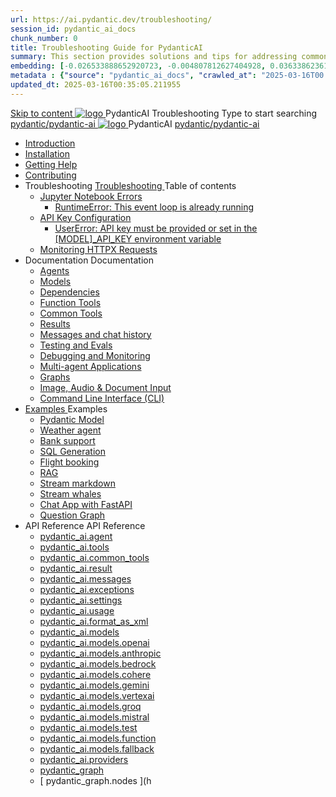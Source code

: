 ```yaml
---
url: https://ai.pydantic.dev/troubleshooting/
session_id: pydantic_ai_docs
chunk_number: 0
title: Troubleshooting Guide for PydanticAI
summary: This section provides solutions and tips for addressing common issues encountered when using PydanticAI, including specific errors related to Jupyter Notebook.
embedding: [-0.026533888652920723, -0.004807812627404928, 0.036338623613119125, -0.020904164761304855, 0.009681086987257004, 0.012328657321631908, -0.040615469217300415, 0.019114872440695763, 0.0006414356757886708, 0.02160242572426796, 0.011121248826384544, -0.07808876782655716, -0.027057582512497902, -0.03604768216609955, 0.012532316148281097, 0.0037149626296013594, -0.029457852244377136, 0.016321832314133644, -0.006698933895677328, 0.0574319027364254, 0.061796028167009354, 0.006397082004696131, 0.008895544335246086, 0.0193767212331295, 0.01252504251897335, 0.01155766099691391, -0.00047914471360854805, 0.04759807139635086, 0.015827231109142303, -0.03264366462826729, 0.03700779005885124, -0.017572881653904915, -0.03726964071393013, 0.002613020595163107, 0.020220452919602394, 0.010663015767931938, 0.01108488067984581, 0.007346279453486204, 0.00282759009860456, 0.035582177340984344, 0.016365474089980125, -0.047801729291677475, 0.03182902932167053, 0.019347626715898514, -0.0649963915348053, -5.7534867664799094e-05, -0.004429588094353676, 0.015419913455843925, 0.007266270462423563, -0.005422426853328943, -0.07395739108324051, 0.015870872884988785, -0.04014996066689491, 0.00329127861186862, -0.021820630878210068, -0.005233314819633961, -0.03011247143149376, 0.012721428647637367, 0.00045573298120871186, -0.036455001682043076, 0.022198855876922607, -0.006047951523214579, -0.010132046416401863, 0.06458906829357147, -0.03753148764371872, -0.010961230844259262, -0.05941030755639076, 0.003387653036043048, -0.07919434458017349, -0.03139261528849602, 0.019856775179505348, 0.0306070726364851, -0.031043484807014465, -0.057868316769599915, -0.008619149215519428, -0.021937008947134018, 0.034069281071424484, 0.10130591690540314, -0.009208306670188904, -0.06400718539953232, -0.007189898286014795, 0.0385206900537014, -0.00212387484498322, -0.014954405836760998, -0.021922461688518524, -0.03200359269976616, -0.04157557711005211, -0.01102669257670641, -0.022955304011702538, -0.03712416812777519, -0.022155214101076126, -0.0052478620782494545, -0.02554468624293804, 0.00397135503590107, 0.07861246168613434, 0.004695072770118713, 0.011623122729361057, 0.0033840162213891745, 0.009339230135083199, 0.0202059056609869, 0.017951106652617455, -0.04116825759410858, -0.04957647621631622, 0.04058637470006943, 0.03354558348655701, -0.012401392683386803, 0.014517993666231632, -0.021820630878210068, -0.00915739219635725, 0.008480952121317387, -0.12533770501613617, -0.021762443706393242, -0.033923808485269547, 0.018358424305915833, -0.0699423998594284, -0.006815310567617416, 0.0043204850517213345, 0.010808486491441727, 0.009579257108271122, -0.0517585389316082, -0.030170660465955734, 0.0019220339599996805, 0.03753148764371872, 0.013339679688215256, 0.029443304985761642, 0.006506185047328472, 0.0025639242958277464, -0.036949604749679565, -0.059992190450429916, -0.033574678003787994, 0.018445707857608795, -0.001498350058682263, 0.022678909823298454, -0.022460702806711197, -0.004840543493628502, -0.027333978563547134, -0.03034522570669651, -0.006720754783600569, -0.02451184205710888, 0.041517388075590134, 0.027523089200258255, -0.018169311806559563, -0.010968504473567009, 0.03174174576997757, -0.038113370537757874, 0.013506971299648285, -0.016249097883701324, -0.018634820356965065, -0.03200359269976616, 0.015230800956487656, 0.04305937886238098, 0.020176811143755913, -0.02875959314405918, -0.031421709805727005, -0.035582177340984344, 0.016554586589336395, 0.02231523208320141, 0.034331128001213074, 0.018489347770810127, -0.05050748959183693, -0.015230800956487656, 0.05620994791388512, -0.04000449180603027, -0.008895544335246086, -0.03386561945080757, -0.0058624763041734695, -0.04532872512936592, -0.020336829125881195, -0.056006286293268204, -0.05527893453836441, -0.015987249091267586, -0.025559233501553535, -0.01347060315310955, 0.007008059415966272, 0.015899967402219772, -0.023144416511058807, -0.020380470901727676, -0.021064182743430138, -0.024162713438272476, -0.03991720825433731, -0.037967897951602936, -0.005062386393547058, -0.04416495934128761, -0.02550104446709156, -0.004375036805868149, -0.012292289175093174, 0.001670187572017312, 0.01149947289377451, -0.026272039860486984, 0.06220334768295288, 0.02289711683988571, 0.029268739745020866, 0.04471774771809578, 0.037618767470121384, 0.029312381520867348, -0.036949604749679565, 0.051700349897146225, -0.012044988572597504, 0.0005564261227846146, 0.02462822012603283, -0.004073184449225664, -0.005433337297290564, 0.03034522570669651, 0.016481850296258926, -0.0012419576523825526, -0.03296370059251785, 0.007935436442494392, 0.01057573314756155, -0.015899967402219772, -0.032440006732940674, 0.04460136964917183, -0.06528732925653458, 0.02216976135969162, -0.004920552484691143, -0.018794838339090347, 0.0014174318639561534, -0.06028313189744949, 0.010219329036772251, -0.007048063911497593, 0.0439612977206707, -0.03549489378929138, 0.056006286293268204, 0.03162536770105362, 0.002773038577288389, -0.005964306183159351, 0.020336829125881195, 0.05097299441695213, -0.06802218407392502, 0.018794838339090347, 0.024526389315724373, 0.022460702806711197, 0.021587878465652466, -0.013368773274123669, 0.009484700858592987, 0.014205231331288815, -0.06156327575445175, 0.021689707413315773, -0.01149947289377451, 0.014430711045861244, -0.013121473602950573, 0.0033803796395659447, 0.0038404311053454876, 0.0022457067389041185, 0.03415656089782715, 0.01864936575293541, 0.006524368654936552, -0.0047859917394816875, -0.035814929753541946, 0.036978695541620255, 0.049198251217603683, 0.053067777305841446, -0.016510944813489914, 0.015230800956487656, -0.00682985782623291, 0.0024748232681304216, -0.027974050492048264, -0.02841046266257763, -0.008168189786374569, -0.04006268084049225, 0.014954405836760998, -0.00212387484498322, 0.026723001152276993, -0.025602875277400017, -0.01407430786639452, -0.014539814554154873, -0.021878819912672043, -0.016670962795615196, 0.025151913985610008, -0.050449300557374954, -0.0420701764523983, 0.03837521746754646, 0.041866518557071686, 0.06965145468711853, -0.02216976135969162, -0.04544510319828987, 0.020002245903015137, 0.0009810192277655005, 0.041139163076877594, 0.002382085658609867, -0.0009082838078029454, 0.010008396580815315, 0.008277293294668198, 0.05277683585882187, 0.025559233501553535, 0.017456505447626114, 0.03598949685692787, -0.00030321587109938264, -0.027101224288344383, -0.018300237134099007, -0.002478460082784295, 0.025631967931985855, 0.019493097439408302, 0.031538087874650955, -0.03636771813035011, 0.024948256090283394, -0.006251610815525055, 0.0699423998594284, 0.011761320754885674, 0.031072579324245453, -0.025777438655495644, 0.04989651218056679, 0.010786665603518486, -0.015143518336117268, -0.014321607537567616, 0.0025875631254166365, 0.01297600194811821, -0.010539365001022816, -0.002167516155168414, 0.05463886260986328, -0.0304906964302063, -0.022329779341816902, 0.01876574382185936, -0.01036479976028204, -0.030170660465955734, -0.017922012135386467, -0.039364419877529144, 0.06325073540210724, -0.03008337691426277, 0.05187491327524185, -0.0330800786614418, -0.0614468976855278, -0.05629723146557808, 0.019464002922177315, 0.014939859509468079, -0.04896549880504608, -0.00472053000703454, 0.02656298317015171, 0.008757347241044044, -0.02985062450170517, -0.016089079901576042, 0.0239881481975317, -0.029443304985761642, -0.00730263814330101, 0.03147989884018898, -0.010713930241763592, -0.0257628932595253, -0.01318693533539772, 0.016103625297546387, -0.012350477278232574, 0.036222249269485474, -0.05539530888199806, -0.04809267073869705, -0.05027473717927933, -0.024831878021359444, -0.02096235379576683, 0.0007323549361899495, 0.012721428647637367, 0.034214749932289124, -0.017005546018481255, 0.0022675273939967155, -0.013623347505927086, -0.007629947736859322, 0.000690077489707619, 0.03409837558865547, -0.03310917317867279, -0.007913615554571152, -0.008611875586211681, -0.016103625297546387, -0.028308633714914322, 0.022693457081913948, -0.06621834635734558, -0.0029821530915796757, -0.0027130318339914083, -0.0006387080647982657, -0.010648468509316444, 0.019798586145043373, -0.01091758906841278, -0.025704704225063324, 0.010168414562940598, -0.0034785724710673094, 0.01293963473290205, -0.00048732743016444147, -0.010262970812618732, -0.0250500850379467, -0.020365923643112183, -0.0287159513682127, -0.0249337088316679, 0.009593804366886616, 0.004102278966456652, 0.031188955530524254, 0.025791985914111137, 0.0022784376051276922, 0.015085330232977867, 0.0038767987862229347, 0.0475107878446579, 0.012641419656574726, -0.013099652715027332, 0.00538969598710537, -0.017107374966144562, 0.048063576221466064, 0.059497587382793427, -0.03328373655676842, -0.015070782974362373, -0.006509821861982346, 0.019245797768235207, 0.0013346952619031072, -0.005455157719552517, 0.021005995571613312, 0.06906957179307938, 0.00638617156073451, -0.005702458322048187, 0.002052957657724619, -0.025966551154851913, 0.017078280448913574, -0.007200808264315128, 0.022067932412028313, 0.0645308792591095, 0.04189561307430267, 0.006047951523214579, -0.027173960581421852, 0.035465799272060394, -0.0321490652859211, 0.01244503352791071, -0.03223634511232376, -0.02807587943971157, -0.05513346195220947, 0.024570031091570854, 0.029065081849694252, 0.0211514662951231, 0.032323628664016724, -0.014212504960596561, -0.07762326300144196, -0.04169195517897606, -0.007171714212745428, -0.08617694675922394, 0.05114756152033806, 0.06278523057699203, -0.04134282469749451, 0.0029185095336288214, -0.05353328213095665, 0.00038117915391921997, 0.023057134822010994, 0.04593970254063606, -0.0034694804344326258, 0.009288315661251545, -0.033196453005075455, 0.00830638688057661, 0.014838029630482197, 0.00827001966536045, 0.009906566701829433, 0.02970515377819538, -0.048034485429525375, -0.025777438655495644, 0.029632417485117912, -0.017194658517837524, -0.020744146779179573, 0.004847817122936249, -0.034942105412483215, -0.012248648330569267, -0.018023841083049774, 0.007811786141246557, -0.0002368447749176994, 0.006087956018745899, 0.017660165205597878, -0.015099877491593361, -0.05783922225236893, 0.07401558011770248, -0.011884970590472221, 0.05498799309134483, 0.011790414340794086, 0.04745259881019592, 0.026359323412179947, -0.051962196826934814, 0.029254194349050522, -0.004105915315449238, -0.014881670475006104, 0.027523089200258255, -0.013266944326460361, -0.005080570466816425, -0.0019056685268878937, 0.02554468624293804, -0.03011247143149376, -0.0024839153047651052, -0.03907347843050957, -0.02051139436662197, -0.026417510583996773, 0.027057582512497902, 0.024584578350186348, -0.04020814970135689, -0.0023202605079859495, 0.018707554787397385, -0.03325464203953743, -0.005753373261541128, 0.011412190273404121, 0.006837131455540657, 0.0647636353969574, -0.022140666842460632, -0.0296615120023489, 0.00936105102300644, 0.01805293560028076, -0.030956203117966652, 0.013557885773479939, 0.05519165098667145, -0.019274890422821045, 0.016016343608498573, 0.014539814554154873, -0.037095073610544205, 0.001508351182565093, -0.020875070244073868, -0.00631707301363349, 0.002471186453476548, -0.02179153822362423, -0.019536739215254784, 0.039102572947740555, 0.004713256377726793, -0.027232147753238678, 0.014241598546504974, -0.01152129378169775, -0.002022045198827982, 0.032556381076574326, -0.049692850559949875, -0.00877916719764471, 0.0015847233589738607, 0.029152363538742065, 0.01649639755487442, 0.03334192559123039, -0.0023493547923862934, 0.02606838196516037, -0.00588429719209671, 0.0030676170717924833, 0.030810732394456863, -0.03907347843050957, -0.008255472406744957, 0.006087956018745899, 0.011754047125577927, -0.0328473225235939, -0.031130768358707428, -0.032061781734228134, -0.023900864645838737, -0.012379571795463562, 0.014445258304476738, -0.00026912111206911504, 0.020293187350034714, -0.014059760607779026, -0.06319254636764526, 0.017951106652617455, 0.003333101514726877, -0.00094101473223418, -0.03465116396546364, -0.017994748428463936, -0.004618700593709946, 0.022678909823298454, -0.02557378076016903, 0.016394568607211113, 0.0032221798319369555, 0.02084597758948803, -8.594714927312452e-06, 2.4519798898836598e-05, -0.00841549038887024, 0.0239881481975317, 0.08047448843717575, -0.018969401717185974, 0.021384218707680702, -0.026883019134402275, 0.02512282133102417, 0.01687462255358696, -0.016059985384345055, -0.01630728505551815, 0.02942875772714615, -0.0038913460448384285, -0.004753260873258114, -0.01530353631824255, 0.021747896447777748, 0.017994748428463936, -0.022955304011702538, 0.039364419877529144, 0.030694354325532913, -0.02554468624293804, -0.03162536770105362, -0.008597329258918762, 0.005367875564843416, -0.01369608286768198, -0.019682209938764572, -0.013630621135234833, -0.013732451014220715, 0.0008505500154569745, -0.008560961112380028, -0.011223077774047852, -0.014896217733621597, -0.0013728814665228128, -0.031305331736803055, -0.024017242714762688, -0.004080458078533411, 0.020525941625237465, -0.052456799894571304, 0.0033621955662965775, -0.001848389394581318, 0.00281849829480052, 0.017092827707529068, 0.010022943839430809, 0.030519790947437286, -0.022067932412028313, -0.011397643014788628, -0.03136352077126503, -0.023653564974665642, -0.001527444226667285, 0.04847089573740959, -0.01263414602726698, -0.032323628664016724, 0.02686847187578678, 3.332760388730094e-05, -0.04227383807301521, -0.008299113251268864, 0.019391268491744995, -0.00991384033113718, -0.0005873386980965734, 0.006706207524985075, 0.011921338737010956, -0.02096235379576683, -0.012874173000454903, -0.011281266808509827, -0.026053834706544876, 0.0036476822569966316, -0.0361640602350235, -0.011848603375256062, 0.029079629108309746, -0.04090641066431999, 0.02072959952056408, 0.04975103959441185, -0.03945170342922211, 0.0014547087484970689, 0.006058861967176199, 0.010124772787094116, -0.004647794645279646, -0.005233314819633961, -0.0010146594140678644, -0.008488225750625134, -0.0512930303812027, -0.02592291124165058, -0.0004968739813193679, -0.028119521215558052, 0.03654228523373604, 0.037851523607969284, 0.015870872884988785, -0.008146368898451328, 0.014103401452302933, -0.006437086500227451, -0.031043484807014465, 0.0015792682534083724, -0.03340011462569237, 0.008240925148129463, 0.033807430416345596, -0.006720754783600569, -0.01824204809963703, 0.031421709805727005, -0.03982992470264435, -0.004233202431350946, 0.003429475938901305, 0.01729648746550083, -0.011848603375256062, 0.002989426488056779, -0.008822808973491192, 0.01850389502942562, 0.006026131100952625, 0.026082929223775864, 0.0030803459230810404, -0.0008800987852737308, -0.026839377358555794, -0.02663571760058403, 0.035844024270772934, -0.046667058020830154, 0.02391541190445423, 0.02803223766386509, -0.031072579324245453, -0.026693906635046005, 0.02519555576145649, 0.042506590485572815, 0.036076776683330536, 0.017456505447626114, 0.01016114093363285, -0.012801437638700008, 0.0323818176984787, 0.024962803348898888, 0.038753442466259, -0.008371848613023758, -0.008939185179769993, 0.022984398528933525, -0.056093569844961166, -0.021922461688518524, 0.02807587943971157, -0.027028489857912064, -0.0020402290392667055, -0.09042469412088394, 0.024191806092858315, 0.06784761697053909, -0.021355124190449715, 0.01763107068836689, 0.02394450642168522, 0.0007055337773635983, 0.030898014083504677, 0.015507195144891739, -0.017005546018481255, 0.0067098443396389484, 0.004193197935819626, 0.0049241892993450165, 0.004953283350914717, -0.025588328018784523, 0.022417062893509865, -0.01638002134859562, -0.10578642040491104, -0.03540761023759842, 0.011492199264466763, 0.010699382983148098, -0.007193535100668669, -0.022766191512346268, -0.005760646890848875, 0.010059311054646969, 0.011172163300216198, 0.031072579324245453, -0.03412746638059616, -0.026737546548247337, 0.015987249091267586, -0.025602875277400017, 0.008800988085567951, -0.01899849623441696, 0.007400830741971731, 0.010190235450863838, 0.02420635335147381, -0.00989201944321394, -0.019085779786109924, -0.026810282841324806, 0.022387968376278877, -0.02072959952056408, 0.008008171804249287, 0.0023129868786782026, -0.027115771546959877, -0.01505623571574688, 0.02489006705582142, -0.013477876782417297, -0.012786890380084515, -0.009521069005131721, -0.005826108623296022, 0.002471186453476548, -0.01365971565246582, 0.008320934139192104, -0.009484700858592987, -0.055598970502614975, 0.03750239312648773, -0.030956203117966652, 0.009302862919867039, -0.011986800469458103, -0.021762443706393242, -0.013026917353272438, -0.00402954313904047, -0.027246695011854172, -0.0347384437918663, 0.013732451014220715, 0.05583172291517258, -0.01928943768143654, -0.012459580786526203, 0.001604725606739521, 0.013063284568488598, -0.002553013851866126, -0.018140219151973724, 0.011012145318090916, -0.00913557130843401, -0.00237481202930212, 0.017645617946982384, -0.011514020152390003, -0.011761320754885674, 0.006233427207916975, 0.006917140446603298, -0.025137368589639664, 0.037706051021814346, 0.007029880303889513, -0.010684835724532604, 0.02008952759206295, -0.0070880684070289135, -0.015318083576858044, 0.0033458301331847906, -0.01310692634433508, -0.008313660509884357, 0.0024675498716533184, 0.016743697226047516, 0.014758020639419556, -0.033574678003787994, 0.0020456842612475157, -0.03322554752230644, 0.01796565391123295, -0.005709731951355934, -0.01789291761815548, -0.01638002134859562, -0.004713256377726793, 0.00023275340208783746, 0.001674733473919332, -0.017980201169848442, 0.006084319669753313, -0.02675209380686283, -0.0456196665763855, -0.03165446221828461, -0.053416907787323, -0.0009391963831149042, 0.006898956373333931, -0.017107374966144562, 0.012015894055366516, -0.03316735848784447, 0.004989651031792164, -0.10793939232826233, -0.002038410631939769, -0.009484700858592987, -0.0009123751660808921, 0.05652998387813568, -0.01959492638707161, 0.008197284303605556, 0.032323628664016724, -0.009564709849655628, -0.02051139436662197, 0.005938848480582237, 0.007189898286014795, -0.0304906964302063, -0.0038767987862229347, 0.028890516608953476, -0.02167516015470028, 0.05487161502242088, -0.00541151687502861, 0.01978403888642788, 0.00353312399238348, -0.015318083576858044, 0.0015019867569208145, 0.00042550230864435434, 0.047394413501024246, -0.05076933652162552, -0.0015601752093061805, -0.0024766416754573584, 0.023013493046164513, 0.041371919214725494, 0.0040404535830020905, -0.026272039860486984, -0.02697030082345009, -0.01569630764424801, 0.027755843475461006, -0.01827114261686802, 0.05335871875286102, -0.0044950502924621105, 0.02970515377819538, 0.011812235228717327, -0.011354002170264721, 0.003651319071650505, -0.02384267747402191, 0.029065081849694252, 0.013048737309873104, 0.016743697226047516, 0.002760309958830476, -0.018678460270166397, -0.006477090995758772, -0.004629610572010279, 0.020598676055669785, 0.008953732438385487, 0.04381582885980606, -0.0052478620782494545, 0.01796565391123295, 0.019987698644399643, 0.03799699246883392, -0.04559057205915451, 0.012605051510035992, -0.0012783253332599998, -0.004604153335094452, -0.002200247021391988, -0.003613132983446121, -0.021209653466939926, -0.02046775259077549, -0.0321490652859211, 0.0004425496736075729, -0.03436022251844406, 0.009448333643376827, -0.01713646948337555, -0.0032149064354598522, -0.009571983478963375, 0.022838927805423737, -0.000612796051427722, -0.011092154309153557, -0.008750073611736298, 0.014983500353991985, 0.01108488067984581, 0.00869915820658207, -0.0003900438023265451, -0.036949604749679565, 0.03977173939347267, -0.027246695011854172, -0.030665261670947075, 0.035814929753541946, -0.023653564974665642, 0.006698933895677328, -0.008044539950788021, -0.03171265125274658, 0.013143293559551239, -0.010881221853196621, 0.022460702806711197, -0.01770380511879921, 0.0022766191978007555, 0.0055278935469686985, -0.017500147223472595, 0.022795286029577255, -0.02186427265405655, 0.017034640535712242, 0.008648243732750416, 0.011237625032663345, 0.048179954290390015, 0.019929509609937668, -0.013288764283061028, 0.02240251563489437, -0.01675824448466301, 0.03799699246883392, -0.012510495260357857, -0.04282662644982338, -0.015565384179353714, 0.03424384444952011, 0.010204781778156757, 0.02129693701863289, 0.012932361103594303, -0.010713930241763592, -0.01895485445857048, -0.014219778589904308, 0.05501708760857582, 0.0033094624523073435, -0.04657977446913719, -0.0004655068041756749, 0.0347384437918663, -0.012925087474286556, -0.018256595358252525, 0.046667058020830154, -0.009942934848368168, -0.005920664872974157, -0.00140924914740026, 0.0031312606297433376, -0.017078280448913574, -0.0032203616574406624, 0.01588542014360428, 0.008640970103442669, -0.04131373018026352, 0.034214749932289124, -0.00402954313904047, -0.01566721312701702, 0.03700779005885124, -0.02186427265405655, 0.011419463902711868, 0.00213296664878726, 0.00960835162550211, -0.006131597328931093, -0.007622674107551575, -0.02118055894970894, -0.038869816809892654, -0.0020329554099589586, -0.009579257108271122, -0.005349691491574049, 0.0019020317122340202, -0.016409115865826607, 0.03578583523631096, -0.023784488439559937, -0.014081580564379692, 0.03729873150587082, -0.007949983701109886, 0.034680258482694626, -0.00640435516834259, -0.060748640447854996, -0.015463554300367832, -0.002825771691277623, -0.018591178581118584, 0.05193310230970383, -0.004996924661099911, -0.032294534146785736, 0.008640970103442669, -0.013136019930243492, -0.02077324129641056, -0.014503446407616138, -0.009244673885405064, 0.003953170962631702, -0.0030421598348766565, 0.005444247741252184, 0.032672759145498276, 0.016918262466788292, 0.02758127823472023, 0.08536230772733688, 0.040731847286224365, 0.01755833439528942, -0.023449905216693878, 0.027290336787700653, -0.012605051510035992, -0.013652442023158073, 0.004393220413476229, 0.02145695500075817, 0.03866615891456604, -0.0003366286982782185, -0.0014901673421263695, 0.023086227476596832, -0.018751196563243866, 0.019929509609937668, 0.04460136964917183, -0.0024439108092337847, -0.013630621135234833, 0.053416907787323, -0.013252397067844868, 0.014699832536280155, 0.030927108600735664, 0.0070771584287285805, -0.00329127861186862, 0.004724166821688414, 0.028512291610240936, 0.024279089644551277, 0.011281266808509827, -0.015158065594732761, 0.0033149176742881536, 0.02195155620574951, -0.00584429269656539, -0.028512291610240936, 0.021195106208324432, 0.022955304011702538, -0.015478101558983326, 0.017092827707529068, 0.009491974487900734, 0.007098978850990534, -0.020249545574188232, 0.021515142172574997, -0.015158065594732761, -0.014481625519692898, -0.01819840632379055, -0.002936693374067545, -0.022882569581270218, -0.02413361892104149, -0.010510270483791828, 0.004429588094353676, 0.014656190760433674, 0.015201706439256668, 0.017092827707529068, 0.011914065107703209, 0.01505623571574688, 0.009746548719704151, -0.01573994942009449, 0.013746998272836208, -0.02720305323600769, 7.422708222293295e-06, 0.03549489378929138, -0.004425951279699802, 0.03372015058994293, 0.01152129378169775, 0.013252397067844868, -0.01907123252749443, -0.0021220564376562834, 0.01536172442138195, 0.002694847993552685, -0.021122371777892113, 0.010910315439105034, 0.012735974974930286, 0.03968445584177971, 0.04076094180345535, 0.00351857696659863, -0.018402066081762314, -0.0035076665226370096, 0.02065686509013176, 0.023828130215406418, -0.005782467313110828, 0.01485257688909769, -0.017660165205597878, 0.028163161128759384, 0.006073409225791693, -0.013616073876619339, 0.011113975197076797, 0.004938736092299223, 0.0347384437918663, 0.007142620161175728, 0.0008400943479500711, -0.012546863406896591, -0.020220452919602394, 0.003025794168934226, -0.0011792232980951667, 0.02921055257320404, 0.01850389502942562, -0.02667935937643051, 0.018867572769522667, -0.009426512755453587, 0.0032640027347952127, -0.02852683886885643, -0.014743473380804062, -0.011354002170264721, -0.027712201699614525, 0.0024075431283563375, -0.030199754983186722, -0.04506687819957733, 0.00012080901797162369, -0.005462431348860264, -0.015943607315421104, 0.022446155548095703, -0.02916691079735756, -0.011615850031375885, -0.04320485144853592, -0.0006137052550911903, 0.002391177462413907, 0.010808486491441727, 0.01318693533539772, -0.0014374341117218137, -0.010546638630330563, -0.004895095247775316, 0.004611426964402199, 0.00029230554355308414, -0.0012492311652749777, 0.005847929511219263, -0.027712201699614525, 0.01824204809963703, 0.014343428425490856, -0.0021075094118714333, 0.01082303375005722, -0.0008210012456402183, -0.007826332934200764, -0.003591312328353524, -0.07069884985685349, 0.04032452777028084, 0.015332630835473537, -0.034331128001213074, -0.013208755291998386, 0.01959492638707161, 0.01569630764424801, 0.010764844715595245, 0.004353215917944908, -0.047423508018255234, -0.026504794135689735, -0.024497296661138535, 0.0050732968375086784, 0.007840880192816257, 0.024424560368061066, 0.01718011125922203, 0.004316848237067461, 0.006455270107835531, -0.03799699246883392, -0.0039895386435091496, 0.005226041190326214, 0.007644494529813528, -0.013376046903431416, 0.013325132429599762, 0.006935324054211378, -0.0017147379694506526, 0.023144416511058807, -0.049547381699085236, -0.0001484257518313825, -0.06988421082496643, -0.01149947289377451, -0.005560624413192272, -0.04559057205915451, -0.005196947138756514, -0.010248423554003239, -0.001353788306005299, -0.019987698644399643, 0.01994405686855316, -0.01907123252749443, 0.00805908627808094, 0.01277234312146902, -0.012590504251420498, -0.010030217468738556, 0.09094839543104172, -0.00827001966536045, -0.023464452475309372, 0.026228399947285652, 0.003033067798241973, 0.019842227920889854, 0.003091256134212017, 0.014561634510755539, -0.004793265368789434, -0.03046160191297531, -0.019202155992388725, 0.03849159553647041, 0.01713646948337555, -0.006531642284244299, 0.018736649304628372, -0.002398451091721654, -0.0024893702939152718, 0.011761320754885674, 0.02027864009141922, 0.0023948142770677805, 0.011957705952227116, 0.037735145539045334, -0.03610587120056152, -0.027784937992691994, 0.015449007041752338, -0.0025348300114274025, 0.016714604571461678, -0.02845410443842411, 0.026199305430054665, 0.04044090583920479, 0.009986575692892075, -0.051438502967357635, -0.004695072770118713, 0.0009564710198901594, -0.02697030082345009, 0.034331128001213074, 0.0007364462944678962, -0.02042411081492901, -0.017049187794327736, 0.00684804143384099, 0.02951604127883911, 0.0064225392416119576, -0.010793939232826233, -0.011870423331856728, 0.0016156359342858195, 0.027552183717489243, 0.03854978084564209, -0.020220452919602394, 0.0008164552855305374, 0.01085940096527338, -0.02247525006532669, 0.020496847108006477, -0.0003404927847441286, -0.006447996478527784, -0.013608800247311592, -0.014205231331288815, -0.01604543812572956, 0.06627653539180756, 0.02985062450170517, 0.028497744351625443, -0.040877316147089005, 0.011695859022438526, 0.004825996235013008, 0.03197449818253517, -0.0018520260928198695, -0.0649963915348053, 0.002883960260078311, -0.00516421627253294, 0.007739050779491663, 0.03988811373710632, -0.006637108977884054, 0.01763107068836689, 0.02247525006532669, 0.004698709584772587, 0.013848827220499516, 0.025181008502840996, -0.003031249390915036, 0.00755721190944314, 0.021398765966296196, 0.03587311878800392, -0.004575059283524752, -0.014139769598841667, -0.0021966102067381144, 0.022795286029577255, -0.021471502259373665, -0.04209927096962929, 0.022751646116375923, 0.0042695701122283936, -0.043874017894268036, 0.00584429269656539, 0.0010537547059357166, 0.00727354409173131, -0.018358424305915833, 0.030374320223927498, 0.0047314404509961605, 0.02186427265405655, -0.01963856816291809, 0.018212953582406044, 0.009964754804968834, 0.028963251039385796, 0.015419913455843925, 0.005564261227846146, -0.055540781468153, 0.016656415536999702, -0.014939859509468079, 0.0006196150206960738, -0.011455832049250603, -0.017834730446338654, -0.013230576179921627, 0.017951106652617455, 0.0363968126475811, 0.01846025511622429, 0.01555083692073822, 0.0021966102067381144, -0.010357526130974293, 0.009121024049818516, -0.020787788555026054, -0.0005455157952383161, -0.03171265125274658, -0.019042138010263443, 0.014590729027986526, -0.02190791442990303, -0.017107374966144562, -0.01846025511622429, 0.006451633293181658, 0.02561742067337036, 0.015347177162766457, -0.020758694037795067, -0.018634820356965065, -0.01347060315310955, -0.016103625297546387, 0.018707554787397385, 0.0006841677241027355, -0.012845078483223915, -0.006437086500227451, -0.003156718099489808, 0.009433786384761333, -0.007884521968662739, -0.028585027903318405, 0.010350252501666546, -0.0018947581993415952, 0.036193154752254486, 0.016278190538287163, -0.027930408716201782, -0.008240925148129463, -0.01982768066227436, 0.0016610955353826284, -0.009186485782265663, -0.010415715165436268, 0.0024075431283563375, -0.005556987598538399, 0.005004198290407658, 0.010248423554003239, 0.025631967931985855, 0.017078280448913574, -0.05216585844755173, 0.014648917131125927, -0.03566946089267731, -0.015405366197228432, -0.008422764018177986, -0.006749848835170269, 0.005058749578893185, -0.01805293560028076, 0.001180132501758635, 0.019085779786109924, 0.015259895473718643, 0.012074083089828491, 0.011637669987976551, 0.031130768358707428, -0.003956807777285576, 0.013746998272836208, -0.017543787136673927, 0.0028803234454244375, 0.02644660510122776, 0.03436022251844406, -0.02455548383295536, -0.003025794168934226, -0.007226265966892242, 0.007971803657710552, -0.00780451251193881, -0.01928943768143654, -0.01419068407267332, 0.007109889294952154, -0.010481176897883415, -0.00938287191092968, 0.01585632562637329, -0.028308633714914322, -0.005877023562788963, -0.01077939197421074, -0.03907347843050957, -0.004640521015971899, 0.005480615422129631, 0.021660612896084785, 0.004331395495682955, 0.006568009965121746, 0.03706597909331322, -0.005986126605421305, -0.006382534746080637, 0.012285015545785427, 0.006949871312826872, -0.022387968376278877, 0.017980201169848442, -0.014925312250852585, -0.005324234254658222, -0.03654228523373604, 0.016292737796902657, 0.00631707301363349, 0.012641419656574726, -0.012452307157218456, -0.007826332934200764, -0.014692558906972408, -0.009426512755453587, -0.00474962405860424, 0.016336379572749138, 0.015463554300367832, 0.003193085780367255, 0.009484700858592987, 0.00569518469274044, -0.0029276013374328613, -0.02649024687707424, -0.016481850296258926, 0.008350028656423092, 0.004593242891132832, -0.02096235379576683, 0.020744146779179573, 0.010728477500379086, 0.021005995571613312, -0.004636884201318026, 0.0008441857062280178, 0.018663913011550903, 0.025064632296562195, -0.010241149924695492, -0.00469143595546484, -0.018154766410589218, -0.01269233413040638, -0.03188721463084221, -0.02470095455646515, 0.009019194170832634, 0.03817155957221985, -0.009339230135083199, -0.01699099875986576, 0.016481850296258926, -0.010175688192248344, 0.026242947205901146, -0.02803223766386509, 0.0012074082624167204, -0.0010973958997055888, 4.236270979163237e-05, -0.03165446221828461, 0.01392156258225441, 0.0028439557645469904, 0.017311034724116325, -0.0062479740008711815, -0.034069281071424484, 0.002403906313702464, -0.04003358632326126, -0.0036913235671818256, -0.007284454070031643, -0.015172612853348255, 0.002920327940955758, -0.028992345556616783, 0.004342305473983288, 0.00915739219635725, 0.006266158074140549, 0.007724503520876169, 0.03351648896932602, -0.03360377252101898, -0.0022238860838115215, -0.046550679951906204, -0.01485257688909769, 0.011383095756173134, 0.022940756753087044, 0.0055388035252690315, 0.0018174768192693591, 2.3511161998612806e-05, 0.01297600194811821, 0.025297386571764946, -0.0007423560600727797, -0.002242069924250245, -0.0458524189889431, 0.005033292341977358, 0.0021656977478414774, -0.009019194170832634, -0.02356628142297268, 0.015419913455843925, 0.018605725839734077, -0.0034931194968521595, -0.008640970103442669, 0.02580653317272663, -0.00827001966536045, 0.04227383807301521, 0.029443304985761642, 0.02141331322491169, -0.01316511444747448, 0.020816883072257042, 0.034331128001213074, -0.004124099388718605, 0.013703356496989727, 0.006542552728205919, 0.006229790393263102, -0.009732001461088657, -0.01250322163105011, 0.043030284345149994, 0.0027930408250540495, 0.0013956112088635564, 0.03226543962955475, 0.00824819877743721, 0.0257628932595253, -0.03613496571779251, 0.03598949685692787, 0.019856775179505348, 0.00010876220767386258, 0.006586194038391113, -0.008008171804249287, 0.015376271679997444, 0.0496346652507782, -0.008124548941850662, 0.023639017716050148, -0.0267084538936615, 0.008633696474134922, 0.013346953317523003, -0.014678011648356915, 0.01464164350181818, 0.00353312399238348, 0.03287641704082489, 0.01656913384795189, -0.037706051021814346, -0.00727354409173131, 0.02096235379576683, 0.0010846672812476754, 0.023595375940203667, 0.0011037603253498673, 0.04279753193259239, -0.013957930728793144, 0.01777654141187668, -0.0008432765025645494, -0.007579032797366381, 0.021398765966296196, 0.029530588537454605, -0.0004509597201831639, -0.029646964743733406, 0.002774856984615326, 0.0013383320765569806, -0.029370570555329323, -0.002613020595163107, 0.012968728318810463, 0.015274441801011562, -0.006135234143584967, -0.00963017251342535, -0.0032276350539177656, 0.015958154574036598, 0.02088961750268936, 0.023813582956790924, -0.002743944525718689, -0.003298552241176367, 0.0003873162204399705, -0.03008337691426277, 0.011157616041600704, -0.03578583523631096, 0.011710405349731445, -0.010932136327028275, -0.010321158915758133, 0.0021366034634411335, 0.020336829125881195, 0.0018674824386835098, 0.02564651519060135, -0.010728477500379086, -0.03665865957736969, -0.009491974487900734, -0.0017647435888648033, 0.01661277376115322, -0.001390156103298068, 0.04762716591358185, -0.024395465850830078, -0.015012594871222973, -0.013616073876619339, -0.0306070726364851, 0.01770380511879921, 0.014867124147713184, -0.04431042820215225, 0.023435357958078384, -0.019158514216542244, 0.024453654885292053, -0.0003082164330407977, 0.009848378598690033, -0.004716893192380667, -0.0036276800092309713, 0.008008171804249287, -0.005615175701677799]
metadata : {"source": "pydantic_ai_docs", "crawled_at": "2025-03-16T00:35:05.211955", "url_path": "/troubleshooting/", "chunk_size": 5000}
updated_dt: 2025-03-16T00:35:05.211955
---
```

[ Skip to content ](https://ai.pydantic.dev/troubleshooting/#troubleshooting)
[ ![logo](https://ai.pydantic.dev/img/logo-white.svg) ](https://ai.pydantic.dev/ "PydanticAI")
PydanticAI 
Troubleshooting 
Type to start searching
[ pydantic/pydantic-ai  ](https://github.com/pydantic/pydantic-ai "Go to repository")
[ ![logo](https://ai.pydantic.dev/img/logo-white.svg) ](https://ai.pydantic.dev/ "PydanticAI") PydanticAI 
[ pydantic/pydantic-ai  ](https://github.com/pydantic/pydantic-ai "Go to repository")
  * [ Introduction  ](https://ai.pydantic.dev/)
  * [ Installation  ](https://ai.pydantic.dev/install/)
  * [ Getting Help  ](https://ai.pydantic.dev/help/)
  * [ Contributing  ](https://ai.pydantic.dev/contributing/)
  * Troubleshooting  [ Troubleshooting  ](https://ai.pydantic.dev/troubleshooting/) Table of contents 
    * [ Jupyter Notebook Errors  ](https://ai.pydantic.dev/troubleshooting/#jupyter-notebook-errors)
      * [ RuntimeError: This event loop is already running  ](https://ai.pydantic.dev/troubleshooting/#runtimeerror-this-event-loop-is-already-running)
    * [ API Key Configuration  ](https://ai.pydantic.dev/troubleshooting/#api-key-configuration)
      * [ UserError: API key must be provided or set in the [MODEL]_API_KEY environment variable  ](https://ai.pydantic.dev/troubleshooting/#usererror-api-key-must-be-provided-or-set-in-the-model_api_key-environment-variable)
    * [ Monitoring HTTPX Requests  ](https://ai.pydantic.dev/troubleshooting/#monitoring-httpx-requests)
  * Documentation  Documentation 
    * [ Agents  ](https://ai.pydantic.dev/agents/)
    * [ Models  ](https://ai.pydantic.dev/models/)
    * [ Dependencies  ](https://ai.pydantic.dev/dependencies/)
    * [ Function Tools  ](https://ai.pydantic.dev/tools/)
    * [ Common Tools  ](https://ai.pydantic.dev/common_tools/)
    * [ Results  ](https://ai.pydantic.dev/results/)
    * [ Messages and chat history  ](https://ai.pydantic.dev/message-history/)
    * [ Testing and Evals  ](https://ai.pydantic.dev/testing-evals/)
    * [ Debugging and Monitoring  ](https://ai.pydantic.dev/logfire/)
    * [ Multi-agent Applications  ](https://ai.pydantic.dev/multi-agent-applications/)
    * [ Graphs  ](https://ai.pydantic.dev/graph/)
    * [ Image, Audio & Document Input  ](https://ai.pydantic.dev/input/)
    * [ Command Line Interface (CLI)  ](https://ai.pydantic.dev/cli/)
  * [ Examples  ](https://ai.pydantic.dev/examples/)
Examples 
    * [ Pydantic Model  ](https://ai.pydantic.dev/examples/pydantic-model/)
    * [ Weather agent  ](https://ai.pydantic.dev/examples/weather-agent/)
    * [ Bank support  ](https://ai.pydantic.dev/examples/bank-support/)
    * [ SQL Generation  ](https://ai.pydantic.dev/examples/sql-gen/)
    * [ Flight booking  ](https://ai.pydantic.dev/examples/flight-booking/)
    * [ RAG  ](https://ai.pydantic.dev/examples/rag/)
    * [ Stream markdown  ](https://ai.pydantic.dev/examples/stream-markdown/)
    * [ Stream whales  ](https://ai.pydantic.dev/examples/stream-whales/)
    * [ Chat App with FastAPI  ](https://ai.pydantic.dev/examples/chat-app/)
    * [ Question Graph  ](https://ai.pydantic.dev/examples/question-graph/)
  * API Reference  API Reference 
    * [ pydantic_ai.agent  ](https://ai.pydantic.dev/api/agent/)
    * [ pydantic_ai.tools  ](https://ai.pydantic.dev/api/tools/)
    * [ pydantic_ai.common_tools  ](https://ai.pydantic.dev/api/common_tools/)
    * [ pydantic_ai.result  ](https://ai.pydantic.dev/api/result/)
    * [ pydantic_ai.messages  ](https://ai.pydantic.dev/api/messages/)
    * [ pydantic_ai.exceptions  ](https://ai.pydantic.dev/api/exceptions/)
    * [ pydantic_ai.settings  ](https://ai.pydantic.dev/api/settings/)
    * [ pydantic_ai.usage  ](https://ai.pydantic.dev/api/usage/)
    * [ pydantic_ai.format_as_xml  ](https://ai.pydantic.dev/api/format_as_xml/)
    * [ pydantic_ai.models  ](https://ai.pydantic.dev/api/models/base/)
    * [ pydantic_ai.models.openai  ](https://ai.pydantic.dev/api/models/openai/)
    * [ pydantic_ai.models.anthropic  ](https://ai.pydantic.dev/api/models/anthropic/)
    * [ pydantic_ai.models.bedrock  ](https://ai.pydantic.dev/api/models/bedrock/)
    * [ pydantic_ai.models.cohere  ](https://ai.pydantic.dev/api/models/cohere/)
    * [ pydantic_ai.models.gemini  ](https://ai.pydantic.dev/api/models/gemini/)
    * [ pydantic_ai.models.vertexai  ](https://ai.pydantic.dev/api/models/vertexai/)
    * [ pydantic_ai.models.groq  ](https://ai.pydantic.dev/api/models/groq/)
    * [ pydantic_ai.models.mistral  ](https://ai.pydantic.dev/api/models/mistral/)
    * [ pydantic_ai.models.test  ](https://ai.pydantic.dev/api/models/test/)
    * [ pydantic_ai.models.function  ](https://ai.pydantic.dev/api/models/function/)
    * [ pydantic_ai.models.fallback  ](https://ai.pydantic.dev/api/models/fallback/)
    * [ pydantic_ai.providers  ](https://ai.pydantic.dev/api/providers/)
    * [ pydantic_graph  ](https://ai.pydantic.dev/api/pydantic_graph/graph/)
    * [ pydantic_graph.nodes  ](h